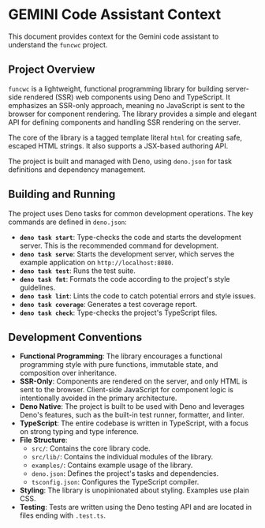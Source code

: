 # GEMINI Code Assistant Context

This document provides context for the Gemini code assistant to understand the
`funcwc` project.

## Project Overview

`funcwc` is a lightweight, functional programming library for building
server-side rendered (SSR) web components using Deno and TypeScript. It
emphasizes an SSR-only approach, meaning no JavaScript is sent to the browser
for component rendering. The library provides a simple and elegant API for
defining components and handling SSR rendering on the server.

The core of the library is a tagged template literal `html` for creating safe,
escaped HTML strings. It also supports a JSX-based authoring API.

The project is built and managed with Deno, using `deno.json` for task
definitions and dependency management.

## Building and Running

The project uses Deno tasks for common development operations. The key commands
are defined in `deno.json`:

- **`deno task start`**: Type-checks the code and starts the development server.
  This is the recommended command for development.
- **`deno task serve`**: Starts the development server, which serves the example
  application on `http://localhost:8080`.
- **`deno task test`**: Runs the test suite.
- **`deno task fmt`**: Formats the code according to the project's style
  guidelines.
- **`deno task lint`**: Lints the code to catch potential errors and style
  issues.
- **`deno task coverage`**: Generates a test coverage report.
- **`deno task check`**: Type-checks the project's TypeScript files.

## Development Conventions

- **Functional Programming**: The library encourages a functional programming
  style with pure functions, immutable state, and composition over inheritance.
- **SSR-Only**: Components are rendered on the server, and only HTML is sent to
  the browser. Client-side JavaScript for component logic is intentionally
  avoided in the primary architecture.
- **Deno Native**: The project is built to be used with Deno and leverages
  Deno's features, such as the built-in test runner, formatter, and linter.
- **TypeScript**: The entire codebase is written in TypeScript, with a focus on
  strong typing and type inference.
- **File Structure**:
  - `src/`: Contains the core library code.
  - `src/lib/`: Contains the individual modules of the library.
  - `examples/`: Contains example usage of the library.
  - `deno.json`: Defines the project's tasks and dependencies.
  - `tsconfig.json`: Configures the TypeScript compiler.
- **Styling**: The library is unopinionated about styling. Examples use plain
  CSS.
- **Testing**: Tests are written using the Deno testing API and are located in
  files ending with `.test.ts`.
